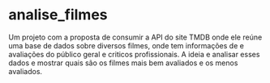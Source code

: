 # analise_filmes

Um projeto com a proposta de consumir a API do site TMDB onde ele reúne uma base de dados sobre diversos
filmes, onde tem informações de e avaliações do público geral e criticos profissionais. A ideia e analisar
esses dados e mostrar quais são os filmes mais bem avaliados e os menos avaliados.
